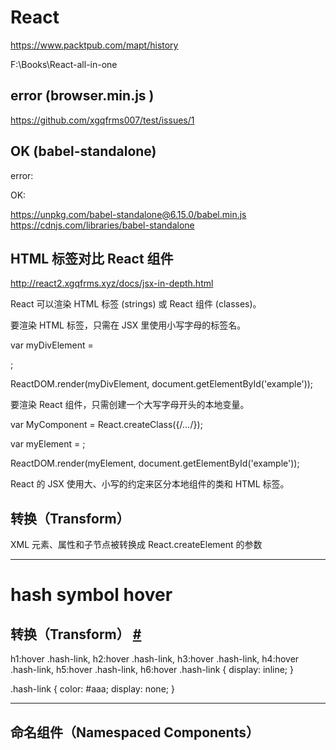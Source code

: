 # React  

https://www.packtpub.com/mapt/history 


F:\Books\React-all-in-one  



## error (browser.min.js )

https://github.com/xgqfrms007/test/issues/1

## OK (babel-standalone)  



error:  

<script src="https://cdnjs.cloudflare.com/ajax/libs/babel-core/6.1.19/browser.min.js" integrity="sha256-zSpX/F9KKuk1nLBq2vygsdDm6QrSbVdn5lteMkdzWdk=" crossorigin="anonymous"></script> 

OK:  

https://unpkg.com/babel-standalone@6.15.0/babel.min.js  
https://cdnjs.com/libraries/babel-standalone  

<script src="https://cdnjs.cloudflare.com/ajax/libs/babel-standalone/6.21.0/babel.min.js"></script>

<script src="https://cdnjs.cloudflare.com/ajax/libs/babel-standalone/6.21.0/babel.min.js" integrity="sha256-YXgKpPGTUUui8cJMq3LCqmBR7jMJCbjLjlhpqhFU3E0=" crossorigin="anonymous"></script>



## HTML 标签对比 React 组件

http://react2.xgqfrms.xyz/docs/jsx-in-depth.html



React 可以渲染 HTML 标签 (strings) 或 React 组件 (classes)。

要渲染 HTML 标签，只需在 JSX 里使用小写字母的标签名。

var myDivElement = <div className="foo" />;

ReactDOM.render(myDivElement, document.getElementById('example'));


要渲染 React 组件，只需创建一个大写字母开头的本地变量。

var MyComponent = React.createClass({/*...*/});

var myElement = <MyComponent someProperty={true} />;

ReactDOM.render(myElement, document.getElementById('example'));

React 的 JSX 使用大、小写的约定来区分本地组件的类和 HTML 标签。




## 转换（Transform）



XML 元素、属性和子节点被转换成 React.createElement 的参数



*******************************************************************************

# hash symbol hover  


<h2>
    <a class="anchor" name="转换transform"></a>
    转换（Transform） 
    <a class="hash-link" href="http://react2.xgqfrms.xyz/docs/jsx-in-depth.html#转换transform">#</a>
</h2>

h1:hover .hash-link, h2:hover .hash-link, h3:hover .hash-link, h4:hover .hash-link, h5:hover .hash-link, h6:hover .hash-link {
    display: inline;
}

.hash-link {
    color: #aaa;
    display: none;
}



*******************************************************************************


##  命名组件（Namespaced Components） 

































